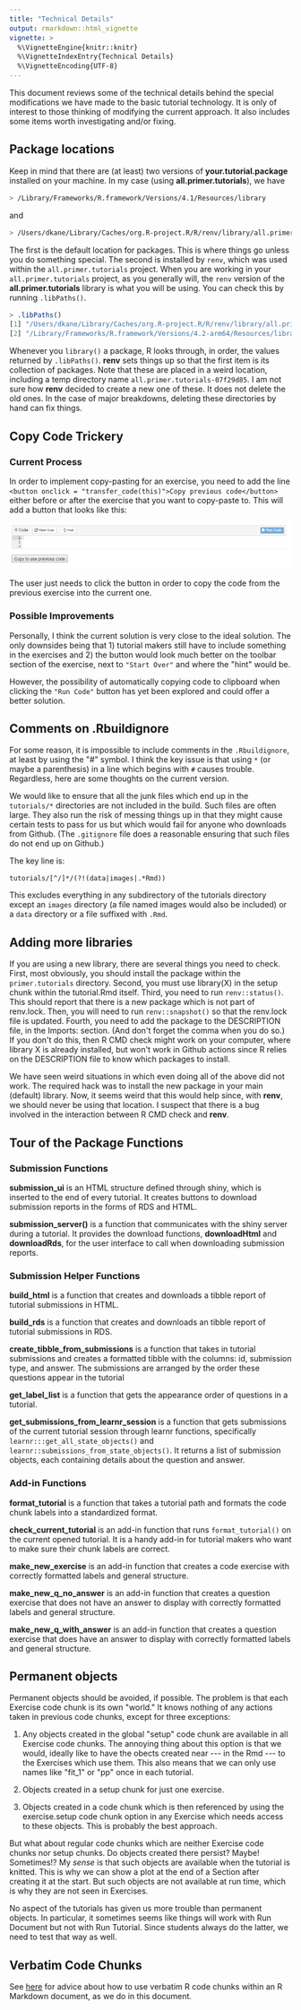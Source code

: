 ```yaml
---
title: "Technical Details"
output: rmarkdown::html_vignette
vignette: >
  %\VignetteEngine{knitr::knitr}
  %\VignetteIndexEntry{Technical Details}
  %\VignetteEncoding{UTF-8}
---
```



This document reviews some of the technical details behind the special modifications we have made to the basic tutorial technology. It is only of interest to those thinking of modifying the current approach. It also includes some items worth investigating and/or fixing.


## Package locations

<!-- DK: Not sure this is true with new version of renv. Maybe there are more? -->

Keep in mind that there are (at least) two versions of **your.tutorial.package** installed on your machine. In my case (using **all.primer.tutorials**), we have


```bash
> /Library/Frameworks/R.framework/Versions/4.1/Resources/library
```

and


```bash
> /Users/dkane/Library/Caches/org.R-project.R/R/renv/library/all.primer.tutorials-07f29d85/R-4.2/aarch64-apple-darwin20"
```

The first is the default location for packages. This is where things go unless you do something special. The second is installed by `renv`, which was used within the `all.primer.tutorials` project. When you are working in your `all.primer.tutorials` project, as you generally will, the `renv` version of the **all.primer.tutorials** library is what you will be using. You can check this by running `.libPaths()`.


```r
> .libPaths()
[1] "/Users/dkane/Library/Caches/org.R-project.R/R/renv/library/all.primer.tutorials-07f29d85/R-4.2/aarch64-apple-darwin20"
[2] "/Library/Frameworks/R.framework/Versions/4.2-arm64/Resources/library" 
```

Whenever you `library()` a package, R looks through, in order, the values returned by `.libPaths()`. **renv** sets things up so that the first item is its collection of packages. Note that these are placed in a weird location, including a temp directory name `all.primer.tutorials-07f29d85`. I am not sure how **renv** decided to create a new one of these. It does not delete the old ones. In the case of major breakdowns, deleting these directories by hand can fix things.



## Copy Code Trickery

### Current Process

In order to implement copy-pasting for an exercise, you need to add the line `<button onclick = "transfer_code(this)">Copy previous code</button>` either before or after the exercise that you want to copy-paste to. This will add a button that looks like this:

![plot of chunk unnamed-chunk-4](images/copy-button.png)

The user just needs to click the button in order to copy the code from the previous exercise into the current one.

### Possible Improvements

Personally, I think the current solution is very close to the ideal solution. The only downsides being that 1) tutorial makers still have to include something in the exercises and 2) the button would look much better on the toolbar section of the exercise, next to `"Start Over"` and where the "hint" would be.

However, the possibility of automatically copying code to clipboard when clicking the `"Run Code"` button has yet been explored and could offer a better solution.



## Comments on .Rbuildignore

For some reason, it is impossible to include comments in the `.Rbuildignore`, at least by using the "#" symbol. I think the key issue is that using `*` (or maybe a parenthesis) in a line which begins with `#` causes trouble. Regardless, here are some thoughts on the current version.

We would like to ensure that all the junk files which end up in the `tutorials/*` directories are not included in the build. Such files are often large. They also run the risk of messing things up in that they might cause certain tests to pass for us but which would fail for anyone who downloads from Github. (The `.gitignore` file does a reasonable ensuring that such files do not end up on Github.)

The key line is:

````
tutorials/[^/]*/(?!(data|images|.*Rmd))
````

This excludes everything in any subdirectory of the tutorials directory except an `images` directory (a file named images would also be included) or a `data` directory or a file suffixed with `.Rmd`. 


## Adding more libraries

If you are using a new library, there are several things you need to check. First, most obviously, you should install the package within the `primer.tutorials` directory. Second, you must use library(X) in the setup chunk within the tutorial.Rmd itself. Third, you need to run `renv::status()`. This should report that there is a new package which is not part of renv.lock. Then, you will need to run `renv::snapshot()` so that the renv.lock file is updated. Fourth, you need to add the package to the DESCRIPTION file, in the Imports: section. (And don't forget the comma when you do so.) If you don't do this, then R CMD check might work on your computer, where library X is already installed, but won't work in Github actions since R relies on the DESCRIPTION file to know which packages to install.

We have seen weird situations in which even doing all of the above did not work. The required hack was to install the new package in your main (default) library. Now, it seems weird that this would help since, with **renv**, we should never be using that location. I suspect that there is a bug involved in the interaction between R CMD check and **renv**.



## Tour of the Package Functions

### Submission Functions

**submission_ui** is an HTML structure defined through shiny, which is inserted to the end of every tutorial. It creates buttons to download submission reports in the forms of RDS and HTML.

**submission_server()** is a function that communicates with the shiny server during a tutorial. It provides the download functions, **downloadHtml** and **downloadRds**, for the user interface to call when downloading submission reports.

### Submission Helper Functions

**build_html** is a function that creates and downloads a tibble report of tutorial submissions in HTML.

**build_rds** is a function that creates and downloads an tibble report of tutorial submissions in RDS.

**create_tibble_from_submissions** is a function that takes in tutorial submissions and creates a formatted tibble with the columns: id, submission type, and answer. The submissions are arranged by the order these questions appear in the tutorial

**get_label_list** is a function that gets the appearance order of questions in a tutorial.

**get_submissions_from_learnr_session** is a function that gets submissions of the current tutorial session through learnr functions, specifically `learnr:::get_all_state_objects()` and `learnr::submissions_from_state_objects()`. It returns a list of submission objects, each containing details about the question and answer.


### Add-in Functions

**format_tutorial** is a function that takes a tutorial path and formats the code chunk labels into a standardized format.

**check_current_tutorial** is an add-in function that runs `format_tutorial()` on the current opened tutorial. It is a handy add-in for tutorial makers who want to make sure their chunk labels are correct.

**make_new_exercise** is an add-in function that creates a code exercise with correctly formatted labels and general structure.

**make_new_q_no_answer** is an add-in function that creates a question exercise that does not have an answer to display with correctly formatted labels and general structure.

**make_new_q_with_answer** is an add-in function that creates a question exercise that does have an answer to display with correctly formatted labels and general structure.





## Permanent objects

Permanent objects should be avoided, if possible. The problem is that each Exercise code chunk is its own "world." It knows nothing of any actions taken in previous code chunks, except for three exceptions:

1) Any objects created in the global "setup" code chunk are available in all Exercise code chunks. The annoying thing about this option is that we would, ideally like to have the obects created near --- in the Rmd --- to the Exercises which use them. This also means that we can only use names like "fit_1" or "pp" once in each tutorial.

2) Objects created in a setup chunk for just one exercise. 

3) Objects created in a code chunk which is then referenced by using the exercise.setup code chunk option in any Exercise which needs access to these objects. This is probably the best approach.

But what about regular code chunks which are neither Exercise code chunks nor setup chunks. Do objects created there persist? Maybe! Sometimes!? My *sense* is that such objects are available when the tutorial is knitted. This is why we can show a plot at the end of a Section after creating it at the start. But such objects are not available at run time, which is why they are not seen in Exercises.

No aspect of the tutorials has given us more trouble than permanent objects. In particular, it sometimes seems like things will work with Run Document but not with Run Tutorial. Since students always do the latter, we need to test that way as well.

## Verbatim Code Chunks

See [here](https://support.rstudio.com/hc/en-us/articles/360018181633-Including-verbatim-R-code-chunks-inside-R-Markdown) for advice about how to use verbatim R code chunks within an R Markdown document, as we do in this document. 


